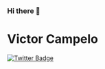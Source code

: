 ### Hi there 👋
# Victor Campelo 

[![Twitter Badge](https://img.shields.io/badge/-@dieegosf-6633cc?style=flat-square&labelColor=6633cc&logo=twitter&logoColor=white&link=https://twitter.com/dieegosf)](https://twitter.com/dieegosf) 
